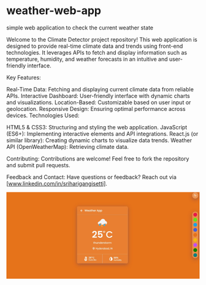 # weather-web-app
simple web application to check the current weather state

Welcome to the Climate Detector project repository! This web application is designed to provide real-time climate data and trends using front-end technologies. It leverages APIs to fetch and display information such as temperature, humidity, and weather forecasts in an intuitive and user-friendly interface.

Key Features:

Real-Time Data: Fetching and displaying current climate data from reliable APIs.
Interactive Dashboard: User-friendly interface with dynamic charts and visualizations.
Location-Based: Customizable based on user input or geolocation.
Responsive Design: Ensuring optimal performance across devices.
Technologies Used:

HTML5 & CSS3: Structuring and styling the web application.
JavaScript (ES6+): Implementing interactive elements and API integrations.
React.js (or similar library): Creating dynamic charts to visualize data trends.
Weather API (OpenWeatherMap): Retrieving climate data.

Contributing:
Contributions are welcome! Feel free to fork the repository and submit pull requests.

Feedback and Contact:
Have questions or feedback? Reach out via [www.linkedin.com/in/sriharigangisetti].

![WeatherWeb](Weather.jpg)
